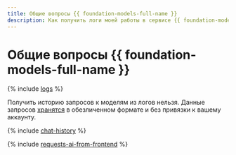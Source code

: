 ```yaml
---
title: Общие вопросы {{ foundation-models-full-name }}
description: Как получить логи моей работы в сервисе {{ foundation-models-name }}? Ответы на этот и другие вопросы в данной статье.
---
```


# Общие вопросы {{ foundation-models-full-name }}

{% include [logs](../../_qa/logs.md) %}

Получить историю запросов к моделям из логов нельзя. Данные запросов [хранятся](../operations/disable-logging.md) в обезличенном формате и без привязки к вашему аккаунту.

{% include [chat-history](../../_qa/chat-history.md) %}

{% include [requests-ai-from-frontend](../../_qa/requests-ai-from-frontend.md) %}